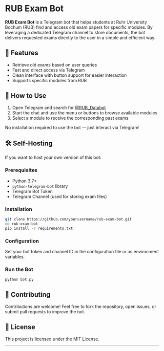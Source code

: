 # RUB Exam Bot

**RUB Exam Bot** is a Telegram bot that helps students at Ruhr University Bochum (RUB) find and access old exam papers for specific modules. By leveraging a dedicated Telegram channel to store documents, the bot delivers requested exams directly to the user in a simple and efficient way.

## 📌 Features

- Retrieve old exams based on user queries
- Fast and direct access via Telegram
- Clean interface with button support for easier interaction
- Supports specific modules from RUB

## 🤖 How to Use

1. Open Telegram and search for [@RUB_Databot](https://t.me/RUB_Databot)
2. Start the chat and use the menu or buttons to browse available modules
3. Select a module to receive the corresponding past exams

No installation required to use the bot — just interact via Telegram!

## 🛠️ Self-Hosting

If you want to host your own version of this bot:

### Prerequisites

- Python 3.7+
- `python-telegram-bot` library
- Telegram Bot Token
- Telegram Channel (used for storing exam files)

### Installation

```bash
git clone https://github.com/yourusername/rub-exam-bot.git
cd rub-exam-bot
pip install -r requirements.txt
```

### Configuration

Set your bot token and channel ID in the configuration file or as environment variables.

### Run the Bot

```bash
python bot.py
```

## 🤝 Contributing

Contributions are welcome! Feel free to fork the repository, open issues, or submit pull requests to improve the bot.

## 📄 License

This project is licensed under the MIT License.

---
